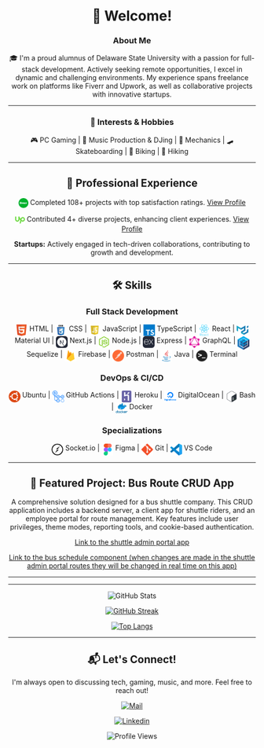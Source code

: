 
<div align="center">
  
# 👋 Welcome!

</div>
<div align="center">
  
  ### About Me
  
🎓 I'm a proud alumnus of Delaware State University with a passion for full-stack development. Actively seeking remote opportunities, I excel in dynamic and challenging environments. My experience spans freelance work on platforms like Fiverr and Upwork, as well as collaborative projects with innovative startups.

---

</div>



<div align="center">
  
  ### 🎉 Interests & Hobbies
🎮 PC Gaming | 🎵 Music Production & DJing | 🚗 Mechanics | 🛹 Skateboarding | 🚴 Biking | 🥾 Hiking
  

---

</div>

<div align="center">

  
## 💼 Professional Experience

<img src="fiverr.svg" width="20" align="top">  Completed 108+ projects with top satisfaction ratings. [View Profile](https://www.fiverr.com/byte_sized_code)

<img src="upwork.svg" width="20" align="top">  Contributed 4+ diverse projects, enhancing client experiences. [View Profile](https://www.upwork.com/freelancers/~015812edd627c78224)

**Startups:** Actively engaged in tech-driven collaborations, contributing to growth and development.

---

</div>


<div align="center">
  
## 🛠️ Skills
  
### Full Stack Development
  
<img src="html.svg" width="24" align="top"> HTML | <img src="css3.png" width="24" align="top"> CSS | <img src="javascript.png" width="24" align="top"> JavaScript | <img src="typescript-original.svg" width="24" align="top"> TypeScript | <img src="react.svg" width="24" align="top"> React | <img src="materialui-original.svg" width="24" align="top"> Material UI | <img src="NextJS.svg" width="24" align="top"> Next.js | <img src="nodejs.svg" width="24" align="top"> Node.js | <img src="express.svg" width="24" align="top"> Express | <img src="graphql.svg" width="24" align="top"> GraphQL | <img src="sequelize.png" width="24" align="top"> Sequelize | <img src="firebase.png" width="24" align="top"> Firebase | <img src="postman.png" width="24" align="top"> Postman | <img src="java-original.svg" width="24" align="top"> Java | <img src="terminal.png" width="24" align="top"> Terminal

### DevOps & CI/CD
<img src="ubuntu.png" width="24" align="top"> Ubuntu | <img src="actions.svg" width="24" align="top"> GitHub Actions | <img src="heroku.svg" width="24" align="top"> Heroku | <img src="digitalocean.svg" width="24" align="top"> DigitalOcean | <img src="bash.svg" width="24" align="top"> Bash | <img src="docker.png" width="24" align="top"> Docker

### Specializations
<img src="socket-io.svg" width="24" align="top"> Socket.io | <img src="figma.svg" width="24" align="top"> Figma | <img src="git.svg" width="24" align="top"> Git | <img src="vscode.svg" width="24" align="top"> VS Code
</div>

---

<div align="center">
  
## 🌟 Featured Project: Bus Route CRUD App
A comprehensive solution designed for a bus shuttle company. This CRUD application includes a backend server, a client app for shuttle riders, and an employee portal for route management. Key features include user privileges, theme modes, reporting tools, and cookie-based authentication.

[Link to the shuttle admin portal app](https://bus-routing-portal-prod-18d532a8f2ff.herokuapp.com/)

[Link to the bus schedule component (when changes are made in the shuttle admin portal routes they will be changed in real time on this app)](https://passenger-site.netlify.app/)

---



</div>

---

<div align="center">

![GitHub Stats](https://github-readme-stats.vercel.app/api?username=khalil0525&show_icons=true&theme=dark)

[![GitHub Streak](http://github-readme-streak-stats.herokuapp.com?user=khalil0525&theme=dark&background=000000)](https://git.io/streak-stats)

[![Top Langs](https://github-readme-stats.vercel.app/api/top-langs/?username=khalil0525&layout=compact&theme=vision-friendly-dark)](https://github.com/anuraghazra/github-readme-stats)

</div>

---

<div align="center">
  
## 📬 Let's Connect!

I'm always open to discussing tech, gaming, music, and more. Feel free to reach out!
  
[![Mail](https://img.shields.io/badge/-Say%20Hi!-black?style=for-the-badge&logo=gmail)](mailto:Collinskhalil@hotmail.com)

[![Linkedin](https://img.shields.io/badge/-LinkedIn-black?style=for-the-badge&logo=Linkedin)](https://www.linkedin.com/in/khalil-collins/)

![Profile Views](https://komarev.com/ghpvc/?username=khalil0525&color=green)

</div>
